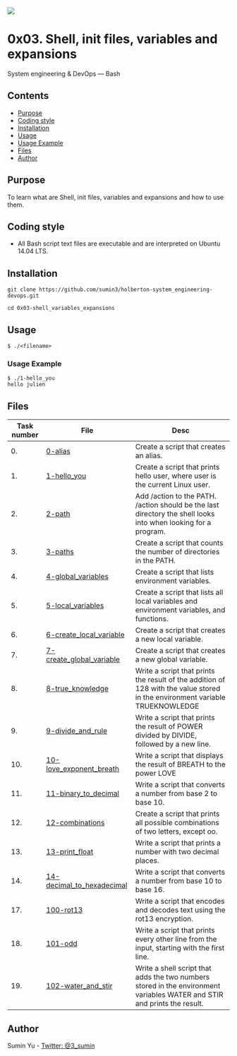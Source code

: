 <img src="https://www.holbertonschool.com/holberton-logo-twitter-card.png">

# 0x03. Shell, init files, variables and expansions
 System engineering & DevOps ― Bash

 ## Contents
* [Purpose](https://github.com/sumin3/holberton-system_engineering-devops/tree/master/0x03-shell_variables_expansions#Purpose)
* [Coding style](https://github.com/sumin3/holberton-system_engineering-devops/tree/master/0x03-shell_variables_expansions#Coding-style)
* [Installation](https://github.com/sumin3/holberton-system_engineering-devops/tree/master/0x03-shell_variables_expansions#installation)
* [Usage](https://github.com/sumin3/holberton-system_engineering-devops/tree/master/0x03-shell_variables_expansions#usage)
* [Usage Example](https://github.com/sumin3/holberton-system_engineering-devops/tree/master/0x03-shell_variables_expansions#Usage-Example)
* [Files](https://github.com/sumin3/holberton-system_engineering-devops/tree/master/0x03-shell_variables_expansions#Files)
* [Author](https://github.com/sumin3/holberton-system_engineering-devops/tree/master/0x03-shell_variables_expansions#author)

## Purpose
To learn what are Shell, init files, variables and expansions and how to use them.

## Coding style
- All Bash script text files are executable and are interpreted on Ubuntu 14.04 LTS.

## Installation
```
git clone https://github.com/sumin3/holberton-system_engineering-devops.git
```
```
cd 0x03-shell_variables_expansions
```

## Usage
```
$ ./<filename>
```

### Usage Example
```
$ ./1-hello_you 
hello julien
```
## Files
Task number | File | Desc
---|--|---
0. | [0-alias](0-alias) | Create a script that creates an alias.
1. | [1-hello_you](1-hello_you)| Create a script that prints hello user, where user is the current Linux user.
2. | [2-path](2-path)| Add /action to the PATH. /action should be the last directory the shell looks into when looking for a program.
3. | [3-paths](3-paths)| Create a script that counts the number of directories in the PATH.
4. | [4-global_variables](4-global_variables)| Create a script that lists environment variables.
5. | [5-local_variables](5-local_variables)| Create a script that lists all local variables and environment variables, and functions.
6. | [6-create_local_variable](6-create_local_variable)| Create a script that creates a new local variable.
7. | [7-create_global_variable](7-create_global_variable)| Create a script that creates a new global variable.
8. | [8-true_knowledge](8-true_knowledge)| Write a script that prints the result of the addition of 128 with the value stored in the environment variable TRUEKNOWLEDGE
9. | [9-divide_and_rule](9-divide_and_rule)| Write a script that prints the result of POWER divided by DIVIDE, followed by a new line.
10. | [10-love_exponent_breath](10-love_exponent_breath)| Write a script that displays the result of BREATH to the power LOVE
11. | [11-binary_to_decimal](11-binary_to_decimal)| Write a script that converts a number from base 2 to base 10.
12. | [12-combinations](12-combinations)| Create a script that prints all possible combinations of two letters, except oo.
13. | [13-print_float](13-print_float)| Write a script that prints a number with two decimal places.
14. | [14-decimal_to_hexadecimal](14-decimal_to_hexadecimal)| Write a script that converts a number from base 10 to base 16.
17. | [100-rot13](100-rot13)| Write a script that encodes and decodes text using the rot13 encryption.
18. | [101-odd](101-odd)| Write a script that prints every other line from the input, starting with the first line.
19. | [102-water_and_stir](102-water_and_stir)| Write a shell script that adds the two numbers stored in the environment variables WATER and STIR and prints the result.

## Author
Sumin Yu - [Twitter: @3_sumin](https://twitter.com/3_sumin) 